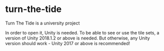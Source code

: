 # turn-the-tide

Turn The Tide is a university project

In order to open it, Unity is needed.
To be able to see or use the tile sets, a version of Unity 2018.1.2 or above is needed. But otherwise, any Unity version should work - Unity 2017 or above is recommended!
